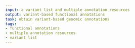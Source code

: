 ```yaml
---
input: a variant list and multiple annotation resources
output: variant-based functional annotations
task: obtain variant-based genomic annotations
tags:
- functional annotations
- multiple annotation resources
- variant list
---
```

